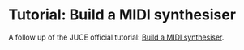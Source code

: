 # Tutorial: Build a MIDI synthesiser

A follow up of the JUCE official tutorial: [Build a MIDI synthesiser](https://docs.juce.com/master/tutorial_synth_using_midi_input.html).